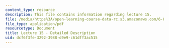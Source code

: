 ```yaml
---
content_type: resource
description: This file contains information regarding lecture 15.
file: /media/https%3A/open-learning-course-data-rc.s3.amazonaws.com/6-851-advanced-data-structures-spring-2012/dcf6f3fe32923988d9e9c61dff3ac515_MIT6_851S12_Lecture15.pdf
file_type: application/pdf
resourcetype: Document
title: Lecture 15 - Detailed Description
uid: dcf6f3fe-3292-3988-d9e9-c61dff3ac515
---
```

